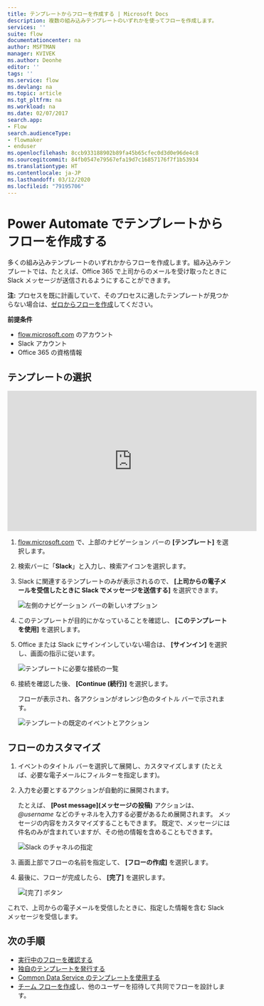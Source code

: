 ```yaml
---
title: テンプレートからフローを作成する | Microsoft Docs
description: 複数の組み込みテンプレートのいずれかを使ってフローを作成します。
services: ''
suite: flow
documentationcenter: na
author: MSFTMAN
manager: KVIVEK
ms.author: Deonhe
editor: ''
tags: ''
ms.service: flow
ms.devlang: na
ms.topic: article
ms.tgt_pltfrm: na
ms.workload: na
ms.date: 02/07/2017
search.app:
- Flow
search.audienceType:
- flowmaker
- enduser
ms.openlocfilehash: 8ccb933188902b89fa45b65cfec0d3d0e96de4c8
ms.sourcegitcommit: 84fb0547e79567efa19d7c16857176f7f1b53934
ms.translationtype: HT
ms.contentlocale: ja-JP
ms.lasthandoff: 03/12/2020
ms.locfileid: "79195706"
---
```

# <a name="create-a-flow-from-a-template-in-power-automate"></a>Power Automate でテンプレートからフローを作成する

多くの組み込みテンプレートのいずれかからフローを作成します。組み込みテンプレートでは、たとえば、Office 365 で上司からのメールを受け取ったときに Slack メッセージが送信されるようにすることができます。

**注:** プロセスを既に計画していて、そのプロセスに適したテンプレートが見つからない場合は、[ゼロからフローを作成](get-started-logic-flow.md)してください。

**前提条件**

* [flow.microsoft.com](https://flow.microsoft.com) のアカウント
* Slack アカウント
* Office 365 の資格情報

## <a name="choose-a-template"></a>テンプレートの選択
<iframe width="560" height="315" src="https://www.youtube.com/embed/ZJK8cYdjAic?list=PL8nfc9haGeb55I9wL9QnWyHp3ctU2_ThF" frameborder="0" allowfullscreen></iframe>

1. [flow.microsoft.com](https://flow.microsoft.com) で、上部のナビゲーション バーの **[テンプレート]** を選択します。
2. 検索バーに「**Slack**」と入力し、検索アイコンを選択します。
3. Slack に関連するテンプレートのみが表示されるので、 **[上司からの電子メールを受信したときに Slack でメッセージを送信する]** を選択できます。
   
    ![左側のナビゲーション バーの新しいオプション](./media/get-started-logic-template/select-template.png)
4. このテンプレートが目的にかなっていることを確認し、 **[このテンプレートを使用]** を選択します。
5. Office または Slack にサインインしていない場合は、 **[サインイン]** を選択し、画面の指示に従います。
   
    ![テンプレートに必要な接続の一覧](./media/get-started-logic-template/confirm-connections.png)
6. 接続を確認した後、 **[Continue (続行)]** を選択します。
   
    フローが表示され、各アクションがオレンジ色のタイトル バーで示されます。
   
    ![テンプレートの既定のイベントとアクション](./media/get-started-logic-template/template-default.png)

## <a name="customize-your-flow"></a>フローのカスタマイズ
1. イベントのタイトル バーを選択して展開し、カスタマイズします (たとえば、必要な電子メールにフィルターを指定します)。
2. 入力を必要とするアクションが自動的に展開されます。
   
    たとえば、 **[Post message]\(メッセージの投稿\)** アクションは、 *\@username* などのチャネルを入力する必要があるため展開されます。 メッセージの内容をカスタマイズすることもできます。 既定で、メッセージには件名のみが含まれていますが、その他の情報を含めることもできます。
   
    ![Slack のチャネルの指定](./media/get-started-logic-template/specify-keyword.png)
3. 画面上部でフローの名前を指定して、 **[フローの作成]** を選択します。
4. 最後に、フローが完成したら、 **[完了]** を選択します。
   
    ![[完了] ボタン](./media/get-started-logic-template/done.png)

これで、上司からの電子メールを受信したときに、指定した情報を含む Slack メッセージを受信します。

## <a name="next-steps"></a>次の手順
* [実行中のフローを確認する](see-a-flow-run.md)
* [独自のテンプレートを発行する](publish-a-template.md)
* [Common Data Service のテンプレートを使用する](common-data-model-intro.md)
* [チーム フローを作成](create-team-flows.md)し、他のユーザーを招待して共同でフローを設計します。

